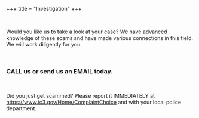 +++
title = "Investigation"
+++

<br>


Would you like us to take a look at your case?  We have advanced knowledge of these scams and have made various connections in this field. We will work diligently for you.

<br>

### CALL us or send us an EMAIL today.    

<br>

Did you just get scammed?  Please report it IMMEDIATELY at https://www.ic3.gov/Home/ComplaintChoice and with your local police department.  

<br>